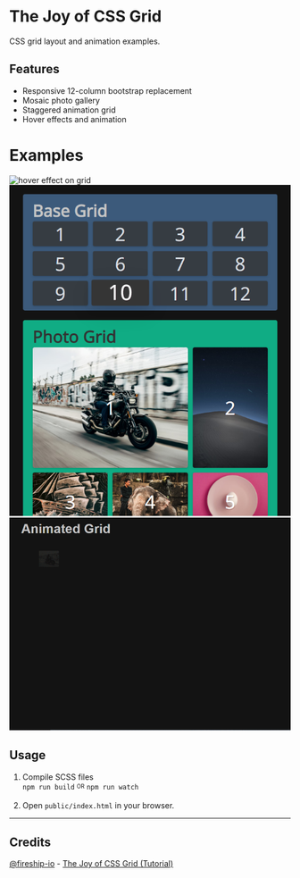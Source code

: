 # The Joy of CSS Grid
CSS grid layout and animation examples.

## Features
- Responsive 12-column bootstrap replacement
- Mosaic photo gallery
- Staggered animation grid
- Hover effects and animation

# Examples
![hover effect on grid](_docs/01-hover.gif)
![basic grid and photo grid](_docs/02-grids.png)
![animated grid pop in](_docs/03-animated.gif)

## Usage
1. Compile SCSS files \
  `npm run build` <sub><sup>OR</sup></sub> `npm run watch`

2. Open `public/index.html` in your browser. 

---
## Credits
[@fireship-io](https://github.com/fireship-io) - [The Joy of CSS Grid (Tutorial)](https://www.youtube.com/watch?v=705XCEruZFs) 
